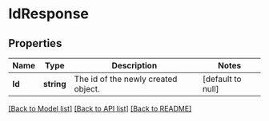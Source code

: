 # IdResponse

## Properties
Name | Type | Description | Notes
------------ | ------------- | ------------- | -------------
**Id** | **string** | The id of the newly created object. | [default to null]

[[Back to Model list]](../README.md#documentation-for-models) [[Back to API list]](../README.md#documentation-for-api-endpoints) [[Back to README]](../README.md)


